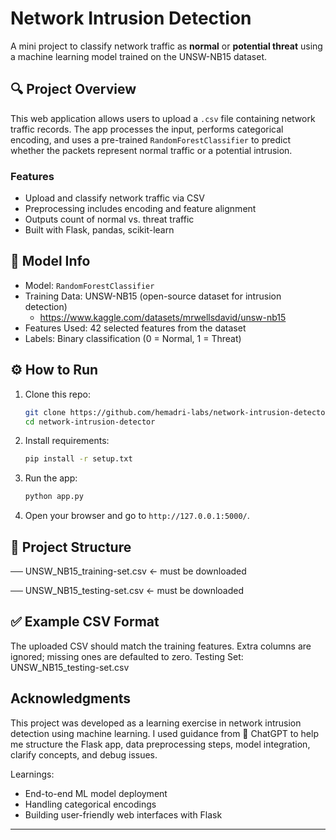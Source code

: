 # Network Intrusion Detection

A mini project to classify network traffic as **normal** or **potential threat** using a machine learning model trained on the UNSW-NB15 dataset.

## 🔍 Project Overview

This web application allows users to upload a `.csv` file containing network traffic records. 
The app processes the input, performs categorical encoding, and uses a pre-trained `RandomForestClassifier` to predict whether the packets represent normal traffic or a potential intrusion.

### Features
- Upload and classify network traffic via CSV
- Preprocessing includes encoding and feature alignment
- Outputs count of normal vs. threat traffic
- Built with Flask, pandas, scikit-learn

## 🧠 Model Info
- Model: `RandomForestClassifier`
- Training Data: UNSW-NB15 (open-source dataset for intrusion detection)
    - https://www.kaggle.com/datasets/mrwellsdavid/unsw-nb15
- Features Used: 42 selected features from the dataset
- Labels: Binary classification (0 = Normal, 1 = Threat)

## ⚙️ How to Run

1. Clone this repo:
    ```bash
    git clone https://github.com/hemadri-labs/network-intrusion-detector.git
    cd network-intrusion-detector
    ```

2. Install requirements:
    ```bash
    pip install -r setup.txt
    ```

3. Run the app:
    ```bash
    python app.py
    ```

4. Open your browser and go to `http://127.0.0.1:5000/`.

## 📁 Project Structure

── UNSW_NB15_training-set.csv  ← must be downloaded

── UNSW_NB15_testing-set.csv   ← must be downloaded

## ✅ Example CSV Format

The uploaded CSV should match the training features. 
Extra columns are ignored; missing ones are defaulted to zero.
Testing Set: UNSW_NB15_testing-set.csv

## Acknowledgments
This project was developed as a learning exercise in network intrusion detection using machine learning. 
I used guidance from 🤖 ChatGPT to help me structure the Flask app, data preprocessing steps, model integration, clarify concepts, and debug issues.

Learnings:
- End-to-end ML model deployment
- Handling categorical encodings
- Building user-friendly web interfaces with Flask

---
